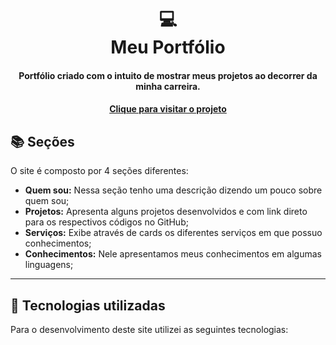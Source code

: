 <h1 align="center">
  💻<br>Meu Portfólio
</h1>

<h4 align="center">
  Portfólio criado com o intuito de mostrar meus projetos ao decorrer da minha carreira.
</h4>

<h4 align="center"><a href="https://portifolio-js.vercel.app/">Clique para visitar o projeto</a></h4>

## 📚 Seções
O site é composto por 4 seções diferentes:

- **Quem sou:** Nessa seção tenho uma descrição dizendo um pouco sobre quem sou;
- **Projetos:** Apresenta alguns projetos desenvolvidos e com link direto para os respectivos códigos no GitHub;
- **Serviços:** Exibe através de cards os diferentes serviços em que possuo conhecimentos;
- **Conhecimentos:** Nele apresentamos meus conhecimentos em algumas linguagens;

---

## 💼 Tecnologias utilizadas
Para o desenvolvimento deste site utilizei as seguintes tecnologias:
